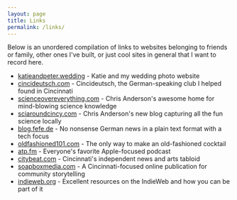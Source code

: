```yaml
---
layout: page
title: Links
permalink: /links/
---
```


Below is an unordered compilation of links to websites belonging to friends or
family, other ones I've built, or just cool sites in general that I want to
record here.

- [katieandpeter.wedding](https://katieandpeter.wedding) -
Katie and my wedding photo website
- [cincideutsch.com](http://cincideutsch.com/) -
Cincideutsch, the German-speaking club I helped found in Cincinnati
- [scienceovereverything.com](http://scienceovereverything.com) -
Chris Anderson's awesome home for mind-blowing science knowledge
- [sciaroundcincy.com](https://sciaroundcincy.com) -
Chris Anderson's new blog capturing all the fun science locally
- [blog.fefe.de](http://blog.fefe.de) -
No nonsense German news in a plain text format with a tech focus
- [oldfashioned101.com](https://oldfashioned101.com) -
The only way to make an old-fashioned cocktail
- [atp.fm](https://atp.fm) -
Everyone's favorite Apple-focused podcast
- [citybeat.com](https://www.citybeat.com) -
Cincinnati's independent news and arts tabloid
- [soapboxmedia.com](https://www.soapboxmedia.com) -
A Cincinnati-focused online publication for community storytelling
- [indieweb.org](https://indieweb.org) -
Excellent resources on the IndieWeb and how you can be part of it
